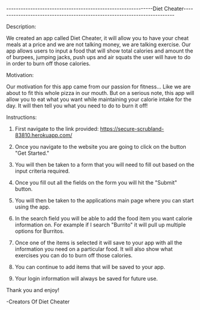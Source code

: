 -------------------------------------------------------------Diet Cheater--------------------------------------------------------------------------

Description:

We created an app called Diet Cheater, it will allow you to have your cheat meals at a price and we are not talking money, we are talking exercise.  Our app allows users to input a food that will show total calories and amount the of burpees, jumping jacks, push ups and air squats the user will have to do in order to burn off those calories.

Motivation:

Our motivation for this app came from our passion for fitness…  Like we are about to fit this whole pizza in our mouth. 
But on a serious note, this app will allow you to eat what you want while maintaining your calorie intake for the day.  It will then tell you what you need to do to burn it off!

Instructions:

1. First navigate to the link provided: https://secure-scrubland-83810.herokuapp.com/

2. Once you navigate to the website you are going to click on the button "Get Started."

3. You will then be taken to a form that you will need to fill out based on the input criteria required.

4. Once you fill out all the fields on the form you will hit the "Submit" button.

5. You will then be taken to the applications main page where you can start using the app.

6. In the search field you will be able to add the food item you want calorie information on.  For example if I search "Burrito" it will pull up multiple options for Burritos.

7. Once one of the items is selected it will save to your app with all the information you need on a particular food.  It will also show what exercises you can do to burn off those calories.

8. You can continue to add items that will be saved to your app.

9. Your login information will always be saved for future use.

Thank you and enjoy!

-Creators Of Diet Cheater

